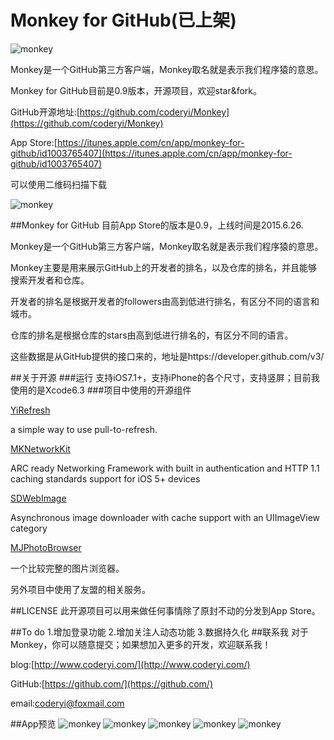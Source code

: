 # Monkey for GitHub(已上架)

![monkey](http://7u2k5i.com1.z0.glb.clouddn.com/monkey_logo180.png?imageMogr2/thumbnail/!50p) 

Monkey是一个GitHub第三方客户端，Monkey取名就是表示我们程序猿的意思。

Monkey for GitHub目前是0.9版本，开源项目，欢迎star&fork。

GitHub开源地址:[https://github.com/coderyi/Monkey](https://github.com/coderyi/Monkey)

App Store:[https://itunes.apple.com/cn/app/monkey-for-github/id1003765407](https://itunes.apple.com/cn/app/monkey-for-github/id1003765407) 

可以使用二维码扫描下载

![monkey](http://7u2k5i.com1.z0.glb.clouddn.com/monkey_monkeycaoliaoerweima.png?imageMogr2/thumbnail/!50p) 




##Monkey for GitHub
目前App Store的版本是0.9，上线时间是2015.6.26.

Monkey是一个GitHub第三方客户端，Monkey取名就是表示我们程序猿的意思。

Monkey主要是用来展示GitHub上的开发者的排名，以及仓库的排名，并且能够搜索开发者和仓库。

开发者的排名是根据开发者的followers由高到低进行排名，有区分不同的语言和城市。

仓库的排名是根据仓库的stars由高到低进行排名的，有区分不同的语言。

这些数据是从GitHub提供的接口来的，地址是https://developer.github.com/v3/



##关于开源
###运行
支持iOS7.1+，支持iPhone的各个尺寸，支持竖屏；目前我使用的是Xcode6.3
###项目中使用的开源组件

[YiRefresh](https://github.com/coderyi/YiRefresh)

a simple way to use pull-to-refresh.

[MKNetworkKit](https://github.com/MugunthKumar/MKNetworkKit)

ARC ready Networking Framework with built in authentication and HTTP 1.1 caching standards support for iOS 5+ devices


[SDWebImage](https://github.com/rs/SDWebImage)

Asynchronous image downloader with cache support with an UIImageView category

[MJPhotoBrowser](http://code4app.com/ios/%E5%BF%AB%E9%80%9F%E9%9B%86%E6%88%90%E5%9B%BE%E7%89%87%E6%B5%8F%E8%A7%88%E5%99%A8/525e06116803fa7b0a000001)

一个比较完整的图片浏览器。




另外项目中使用了友盟的相关服务。

##LICENSE
此开源项目可以用来做任何事情除了原封不动的分发到App Store。







##To do
1.增加登录功能
2.增加关注人动态功能
3.数据持久化
##联系我
对于Monkey，你可以随意提交；如果想加入更多的开发，欢迎联系我！

blog:[http://www.coderyi.com/](http://www.coderyi.com/)

GitHub:[https://github.com/](https://github.com/)

email:coderyi@foxmail.com


##App预览
![monkey](http://7u2k5i.com1.z0.glb.clouddn.com/monkey_5s1.png?imageMogr2/thumbnail/!50p) 
![monkey](http://7u2k5i.com1.z0.glb.clouddn.com/monkey_5s2.png?imageMogr2/thumbnail/!50p) 
![monkey](http://7u2k5i.com1.z0.glb.clouddn.com/monkey_5s3.png?imageMogr2/thumbnail/!50p) 
![monkey](http://7u2k5i.com1.z0.glb.clouddn.com/monkey_5s4.png?imageMogr2/thumbnail/!50p) 
![monkey](http://7u2k5i.com1.z0.glb.clouddn.com/monkey_5s5.png?imageMogr2/thumbnail/!50p) 


